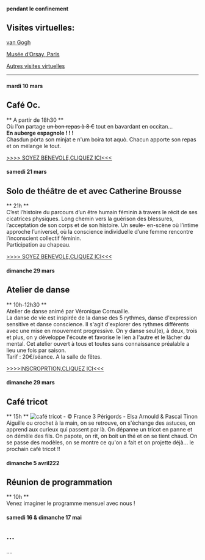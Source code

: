 #### pendant le confinement
## Visites virtuelles: ##

[van Gogh](https://artsandculture.google.com/story/MgXRyzg2YYUMXA)  

[Musée d’Orsay, Paris](https://artsandculture.google.com/streetview/mus%C3%A9e-d%E2%80%99orsay-paris/KQEnDge3UJkVmw?sv_h=268.94443947204826&sv_p=0.26210668699539497&sv_pid=FjndSjvl55w81vbNYu5DfA&sv_lid=6004477680878644429&sv_lng=2.327089926444344&sv_lat=48.85968476784497&sv_z=1)  

[Autres visites virtuelles](https://www.inside360.fr/visites-virtuelles-lieux/)

---
  
  
  
 
  
  
  
  
  
#### mardi 10 mars
## Café Oc.
** A partir de 18h30 **  
Où l'on partage <del>un bon repas à 8 €</del> tout en bavardant en occitan...   
__En auberge espagnole ! ! !__  
Chasdun pòrta son minjat e n'um boira tot aquò. Chacun apporte son repas et on mélange le tout. 

 [>>>> SOYEZ BENEVOLE,CLIQUEZ ICI<<<](http://www.date.marsnet.org/zqqlm9esy2sd2tfo)

#### samedi 21 mars
## Solo de théâtre de et avec Catherine Brousse
** 21h **  
C’est l’histoire du parcours d’un être humain féminin à travers le récit de ses cicatrices physiques.
Long chemin vers la guérison des blessures, l’acceptation de son corps et de son histoire. Un seule-
en-scène où l’intime approche l’universel, où la conscience individuelle d’une femme rencontre l’inconscient collectif féminin.  
Participation au chapeau. 

 [>>>> SOYEZ BENEVOLE,CLIQUEZ ICI<<<](http://www.date.marsnet.org/rumn8abhebx7w69l)

#### dimanche 29 mars
## Atelier de danse
** 10h-12h30 **  
Atelier de danse animé par Véronique Cornuaille.    
La danse de vie est inspirée de la danse des 5 rythmes, danse d'expression sensitive et danse conscience. Il
s'agit d'explorer des rythmes différents avec une mise en mouvement progressive. On y danse seul(e), à deux,
trois et plus, on y développe l'écoute et favorise le lien à l'autre et le lâcher du mental. Cet atelier ouvert à
tous et toutes sans connaissance préalable a lieu une fois par saison.  
Tarif : 20€/séance. A la salle de fêtes. 


 [>>>>INSCROPRTION,CLIQUEZ ICI<<<]( http://www.date.marsnet.org/j2h7uwc3deei3pc5)


#### dimanche 29 mars 
## Café tricot
** 15h ** ![café tricot - © France 3 Périgords - Elsa Arnould & Pascal Tinon](https://live.staticflickr.com/4664/38841583175_cb9157bc8e_q_d.jpg)  
Aiguille ou crochet à la main, on se retrouve, on s'échange des astuces, 
on apprend aux curieux qui passent par là. 
On dépanne un tricot en panne et on démêle des fils. 
On papote, on rit, on boit un thé et on se tient chaud. 
On se passe des modèles, on se montre ce qu'on a fait et on projette déjà... le prochain café tricot !!  

#### dimanche 5 avril222
## Réunion de programmation
** 10h **  
Venez imaginer le programme mensuel avec nous !


#### samedi 16 & dimanche 17 mai
## ...
....

